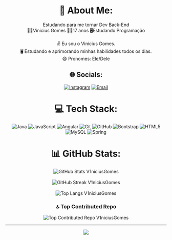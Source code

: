 <div align="center">

# 💫 About Me:
Estudando para me tornar Dev Back-End<br>
🙋‍♂️Vinicius Gomes 👨‍🎓17 anos 🖥Estudando Programação<br><br>
✌️ Eu sou o Vinícius Gomes.<br>
🖥️ Estudando e aprimorando minhas habilidades todos os dias.<br>
😄 Pronomes: Ele/Dele

</div>

<div align="center">

## 🌐 Socials:
<a href="https://instagram.com/_vgs.08" target="_blank"><img src="https://img.shields.io/badge/Instagram-%23E4405F.svg?logo=Instagram&logoColor=white" alt="Instagram"></a>
<a href="mailto:viniciusgomessens@gmail.com" target="_blank"><img src="https://img.shields.io/badge/Email-D14836?logo=gmail&logoColor=white" alt="Email"></a>

</div>

<div align="center">

# 💻 Tech Stack:
<img src="https://img.shields.io/badge/java-%23ED8B00.svg?style=for-the-badge&logo=openjdk&logoColor=white" alt="Java">
<img src="https://img.shields.io/badge/javascript-%23323330.svg?style=for-the-badge&logo=javascript&logoColor=%23F7DF1E" alt="JavaScript">
<img src="https://img.shields.io/badge/angular-%23DD0031.svg?style=for-the-badge&logo=angular&logoColor=white" alt="Angular">
<img src="https://img.shields.io/badge/git-%23F05033.svg?style=for-the-badge&logo=git&logoColor=white" alt="Git">
<img src="https://img.shields.io/badge/github-%23121011.svg?style=for-the-badge&logo=github&logoColor=white" alt="GitHub">
<img src="https://img.shields.io/badge/bootstrap-%238511FA.svg?style=for-the-badge&logo=bootstrap&logoColor=white" alt="Bootstrap">
<img src="https://img.shields.io/badge/html5-%23E34F26.svg?style=for-the-badge&logo=html5&logoColor=white" alt="HTML5">
<img src="https://img.shields.io/badge/mysql-4479A1.svg?style=for-the-badge&logo=mysql&logoColor=white" alt="MySQL">

<img src="https://img.shields.io/badge/spring-%236DB33F.svg?style=for-the-badge&logo=spring&logoColor=white" alt="Spring">

</div>

<div align="center">

# 📊 GitHub Stats:<br>
<img src="https://github-readme-stats.vercel.app/api?username=V1niciusGomes&theme=highcontrast&hide_border=false&include_all_commits=true&count_private=false" alt="GitHub Stats V1niciusGomes"><br/>
<br>
<img src="https://streak-stats.demolab.com/?user=V1niciusGomes&theme=highcontrast&hide_border=false" alt="GitHub Streak V1niciusGomes"><br/>
<br>
<img src="https://github-readme-stats.vercel.app/api/top-langs/?username=V1niciusGomes&theme=highcontrast&hide_border=false&include_all_commits=true&count_private=false&layout=compact" alt="Top Langs V1niciusGomes">
<br>

### 🔝 Top Contributed Repo<br>
<img src="https://github-contributor-stats.vercel.app/api?username=V1niciusGomes&limit=5&theme=highcontrast&combine_all_yearly_contributions=true" alt="Top Contributed Repo V1niciusGomes">

</div>

---
<div align="center">

[![](https://visitcount.itsvg.in/api?id=V1niciusGomes&icon=0&color=3)](https://visitcount.itsvg.in)

</div>
